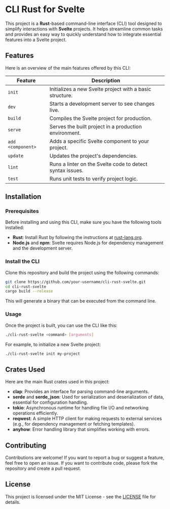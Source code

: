 # CLI Rust for Svelte

This project is a **Rust**-based command-line interface (CLI) tool designed to simplify interactions with **Svelte** projects. It helps streamline common tasks and provides an easy way to quickly understand how to integrate essential features into a Svelte project.

## Features

Here is an overview of the main features offered by this CLI:

| Feature                  | Description |
| ------------------------ | ----------- |
| `init`                    | Initializes a new Svelte project with a basic structure. |
| `dev`                     | Starts a development server to see changes live. |
| `build`                   | Compiles the Svelte project for production. |
| `serve`                   | Serves the built project in a production environment. |
| `add <component>`         | Adds a specific Svelte component to your project. |
| `update`                  | Updates the project's dependencies. |
| `lint`                    | Runs a linter on the Svelte code to detect syntax issues. |
| `test`                    | Runs unit tests to verify project logic. |

## Installation

### Prerequisites

Before installing and using this CLI, make sure you have the following tools installed:

- **Rust**: Install Rust by following the instructions at [rust-lang.org](https://www.rust-lang.org/).
- **Node.js** and **npm**: Svelte requires Node.js for dependency management and the development server.

### Install the CLI

Clone this repository and build the project using the following commands:

```bash
git clone https://github.com/your-username/cli-rust-svelte.git
cd cli-rust-svelte
cargo build --release
```

This will generate a binary that can be executed from the command line.

### Usage

Once the project is built, you can use the CLI like this:

```bash
./cli-rust-svelte <command> [arguments]
```

For example, to initialize a new Svelte project:

```bash
./cli-rust-svelte init my-project
```

## Crates Used

Here are the main Rust crates used in this project:

- **clap**: Provides an interface for parsing command-line arguments.
- **serde** and **serde_json**: Used for serialization and deserialization of data, essential for configuration handling.
- **tokio**: Asynchronous runtime for handling file I/O and networking operations efficiently.
- **reqwest**: A simple HTTP client for making requests to external services (e.g., for dependency management or fetching templates).
- **anyhow**: Error handling library that simplifies working with errors.

## Contributing

Contributions are welcome! If you want to report a bug or suggest a feature, feel free to open an issue. If you want to contribute code, please fork the repository and create a pull request.

## License

This project is licensed under the MIT License - see the [LICENSE](LICENSE) file for details.
```